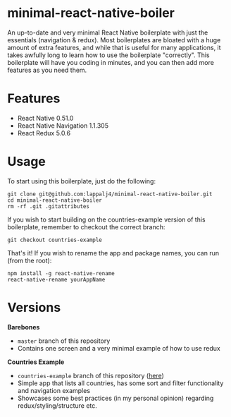 # minimal-react-native-boiler
An up-to-date and very minimal React Native boilerplate with just the essentials (navigation & redux). Most boilerplates are bloated with a huge amount of extra features, and while that is useful for many applications, it takes awfully long to learn how to use the boilerplate "correctly". This boilerplate will have you coding in minutes, and you can then add more features as you need them.

# Features

* React Native 0.51.0
* React Native Navigation 1.1.305
* React Redux 5.0.6

# Usage

To start using this boilerplate, just do the following:

```
git clone git@github.com:lappalj4/minimal-react-native-boiler.git
cd minimal-react-native-boiler
rm -rf .git .gitattributes
```

If you wish to start building on the countries-example version of this boilerplate, remember to checkout the correct branch: 
```
git checkout countries-example
```

That's it! If you wish to rename the app and package names, you can run (from the root):

```
npm install -g react-native-rename
react-native-rename yourAppName
```

# Versions

**Barebones**

* `master` branch of this repository
* Contains one screen and a very minimal example of how to use redux

**Countries Example**
* `countries-example` branch of this repository ([here](https://github.com/lappalj4/minimal-react-native-boiler/tree/countries-example))
* Simple app that lists all countries, has some sort and filter functionality and navigation examples
* Showcases some best practices (in my personal opinion) regarding redux/styling/structure etc.
